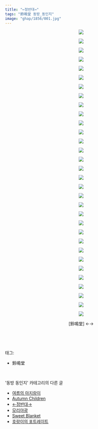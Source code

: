 ```yaml
---
title: "←정반대→"
tags: "鈴鳴堂 동방_동인지"
image: "ghap/1856/001.jpg"
---
```

<div class="article">
<p style="text-align: center; clear: none; float: none;"><img src="{{ site.nasurl }}/ghap/1856/001.jpg"/></p>
<p style="text-align: center; clear: none; float: none;"><img src="{{ site.nasurl }}/ghap/1856/002.jpg"/></p>
<p style="text-align: center; clear: none; float: none;"><img src="{{ site.nasurl }}/ghap/1856/003.jpg"/></p>
<p style="text-align: center; clear: none; float: none;"><img src="{{ site.nasurl }}/ghap/1856/004.jpg"/></p>
<p style="text-align: center; clear: none; float: none;"><img src="{{ site.nasurl }}/ghap/1856/005.jpg"/></p>
<p style="text-align: center; clear: none; float: none;"><img src="{{ site.nasurl }}/ghap/1856/006.jpg"/></p>
<p style="text-align: center; clear: none; float: none;"><img src="{{ site.nasurl }}/ghap/1856/007.jpg"/></p>
<p style="text-align: center; clear: none; float: none;"><img src="{{ site.nasurl }}/ghap/1856/008.jpg"/></p>
<p style="text-align: center; clear: none; float: none;"><img src="{{ site.nasurl }}/ghap/1856/009.jpg"/></p>
<p style="text-align: center; clear: none; float: none;"><img src="{{ site.nasurl }}/ghap/1856/010.jpg"/></p>
<p style="text-align: center; clear: none; float: none;"><img src="{{ site.nasurl }}/ghap/1856/011.jpg"/></p>
<p style="text-align: center; clear: none; float: none;"><img src="{{ site.nasurl }}/ghap/1856/012.jpg"/></p>
<p style="text-align: center; clear: none; float: none;"><img src="{{ site.nasurl }}/ghap/1856/013.jpg"/></p>
<p style="text-align: center; clear: none; float: none;"><img src="{{ site.nasurl }}/ghap/1856/014.jpg"/></p>
<p style="text-align: center; clear: none; float: none;"><img src="{{ site.nasurl }}/ghap/1856/015.jpg"/></p>
<p style="text-align: center; clear: none; float: none;"><img src="{{ site.nasurl }}/ghap/1856/016.jpg"/></p>
<p style="text-align: center; clear: none; float: none;"><img src="{{ site.nasurl }}/ghap/1856/017.jpg"/></p>
<p style="text-align: center; clear: none; float: none;"><img src="{{ site.nasurl }}/ghap/1856/018.jpg"/></p>
<p style="text-align: center; clear: none; float: none;"><img src="{{ site.nasurl }}/ghap/1856/019.jpg"/></p>
<p style="text-align: center; clear: none; float: none;"><img src="{{ site.nasurl }}/ghap/1856/020.jpg"/></p>
<p style="text-align: center; clear: none; float: none;"><img src="{{ site.nasurl }}/ghap/1856/021.jpg"/></p>
<p style="text-align: center; clear: none; float: none;"><img src="{{ site.nasurl }}/ghap/1856/022.jpg"/></p>
<p style="text-align: center; clear: none; float: none;"><img src="{{ site.nasurl }}/ghap/1856/023.jpg"/></p>
<p style="text-align: center; clear: none; float: none;"><img src="{{ site.nasurl }}/ghap/1856/024.jpg"/></p>
<p style="text-align: center; clear: none; float: none;"><img src="{{ site.nasurl }}/ghap/1856/025.jpg"/></p>
<p style="text-align: center; clear: none; float: none;"><img src="{{ site.nasurl }}/ghap/1856/026.jpg"/></p>
<p style="text-align: center; clear: none; float: none;"><img src="{{ site.nasurl }}/ghap/1856/027.jpg"/></p>
<p style="text-align: center; clear: none; float: none;"><img src="{{ site.nasurl }}/ghap/1856/028.jpg"/></p>
<p style="text-align: center; clear: none; float: none;"><img src="{{ site.nasurl }}/ghap/1856/029.jpg"/></p>
<p style="text-align: center; clear: none; float: none;"><img src="{{ site.nasurl }}/ghap/1856/030.jpg"/></p>
<p style="text-align: center; clear: none; float: none;"><img src="{{ site.nasurl }}/ghap/1856/031.jpg"/></p>
<p style="text-align: center; clear: none; float: none;"><img src="{{ site.nasurl }}/ghap/1856/032.jpg"/></p>
<p style="text-align: center; clear: none; float: none;">[鈴鳴堂] ←→</p>
<p><br/></p>
</div><br/>
<div class="tagTrail">
<p>태그: </p>
<ul>
<li>鈴鳴堂</li>
</ul>
</div><br/>
<div class="another">
<p>'동방 동인지' 카테고리의 다른 글</p>
<ul>
<li><a href="/2016-08-27-ghap_1858">여름의 아지랑이</a></li>
<li><a href="/2016-08-27-ghap_1857">Autumn Children</a></li>
<li><a href="/2016-08-26-ghap_1856">←정반대→</a></li>
<li><a href="/2016-08-26-ghap_1855">모리야광</a></li>
<li><a href="/2016-08-26-ghap_1854">Sweet Blanket</a></li>
<li><a href="/2016-08-26-ghap_1853">호랑이의 포트레이트</a></li>
</ul>
</div><br/>
<div class="cb_module cb_fluid">
<div class="cb_wrt cb_profile">
</div><!-- commentList close -->
</div><br/>
